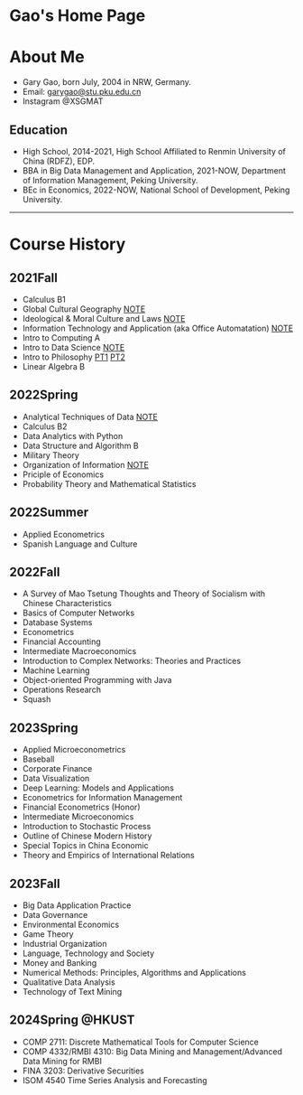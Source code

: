 # **Gao's Home Page**

# About Me
* Gary Gao, born July, 2004 in NRW, Germany.
* Email: garygao@stu.pku.edu.cn
* Instagram @XSGMAT

## Education
* High School, 2014-2021, High School Affiliated to Renmin University of China (RDFZ), EDP.
* BBA in Big Data Management and Application, 2021-NOW, Department of Information Management, Peking University.
* BEc in Economics, 2022-NOW, National School of Development, Peking University.

***
# Course History

## 2021Fall
* Calculus B1
* Global Cultural Geography [NOTE](https://groupiesss.github.io/lecture/WCG.pdf)
* Ideological & Moral Culture and Laws [NOTE](https://groupiesss.github.io/lecture/%E6%80%9D%E6%83%B3%E9%81%93%E5%BE%B7%E4%B8%8E%E6%B3%95%E6%B2%BB.pdf)
* Information Technology and Application (aka Office Automatation) [NOTE](https://groupiesss.github.io/lecture/OA%20%E6%9C%9F%E6%9C%AB%E5%A4%8D%E4%B9%A0.pdf)
* Intro to Computing A
* Intro to Data Science [NOTE](https://groupiesss.github.io/lecture/%E6%95%B0%E7%A7%91%E5%AF%BC%E6%9C%9F%E6%9C%AB%E5%A4%8D%E4%B9%A0.pdf)
* Intro to Philosophy [PT1](https://groupiesss.github.io/lecture/Final%20Exam%20Review%20Pt.1%20Sebastian%20Sunday%20Gr%C3%A9ve.pdf) [PT2](https://groupiesss.github.io/lecture/Final%20Exam%20Review%20Pt.2%20Julius%20Schoenherr.pdf)
* Linear Algebra B

## 2022Spring
* Analytical Techniques of Data [NOTE](https://groupiesss.github.io/lecture/SPSS.pdf)
* Calculus B2
* Data Analytics with Python
* Data Structure and Algorithm B
* Military Theory
* Organization of Information [NOTE](https://github.com/Groupiesss/Groupiesss.github.io/blob/main/lecture/%E4%BF%A1%E6%81%AF%E7%BB%84%E7%BB%87.pdf)
* Priciple of Economics
* Probability Theory and Mathematical Statistics

## 2022Summer
* Applied Econometrics
* Spanish Language and Culture

## 2022Fall
* A Survey of Mao Tsetung Thoughts and Theory of Socialism with Chinese Characteristics
* Basics of Computer Networks
* Database Systems
* Econometrics
* Financial Accounting
* Intermediate Macroeconomics
* Introduction to Complex Networks: Theories and Practices
* Machine Learning
* Object-oriented Programming with Java
* Operations Research
* Squash

## 2023Spring
* Applied Microeconometrics
* Baseball
* Corporate Finance
* Data Visualization
* Deep Learning: Models and Applications
* Econometrics for Information Management
* Financial Econometrics (Honor)
* Intermediate Microeconomics
* Introduction to Stochastic Process
* Outline of Chinese Modern History
* Special Topics in China Economic
* Theory and Empirics of International Relations

## 2023Fall
* Big Data Application Practice
* Data Governance
* Environmental Economics
* Game Theory
* Industrial Organization
* Language, Technology and Society
* Money and Banking
* Numerical Methods: Principles, Algorithms and Applications
* Qualitative Data Analysis
* Technology of Text Mining

## 2024Spring @HKUST
* COMP 2711: Discrete Mathematical Tools for Computer Science
* COMP 4332/RMBI 4310: Big Data Mining and Management/Advanced Data Mining for RMBI
* FINA 3203: Derivative Securities
* ISOM 4540 Time Series Analysis and Forecasting
